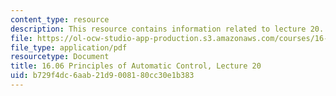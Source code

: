 ```yaml
---
content_type: resource
description: This resource contains information related to lecture 20.
file: https://ol-ocw-studio-app-production.s3.amazonaws.com/courses/16-06-principles-of-automatic-control-fall-2012/b729f4dc6aab21d9008180cc30e1b383_MIT16_06F12_Lecture_20.pdf
file_type: application/pdf
resourcetype: Document
title: 16.06 Principles of Automatic Control, Lecture 20
uid: b729f4dc-6aab-21d9-0081-80cc30e1b383
---
```

